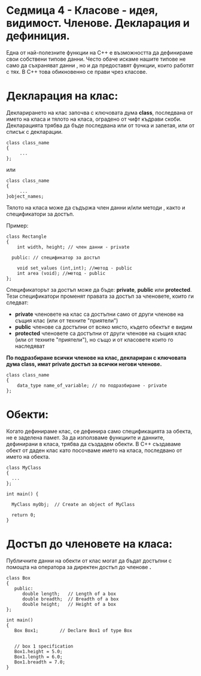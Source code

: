 # Седмица 4 - Класове - идея, видимост. Членове. Декларация и дефиниция.

Една от най-полезните функции на C++ е възможността да дефинираме свои собствени типове данни.
Често обаче искаме нашите типове не само да съхраняват данни , но и да предоставят функции, които работят с тях.
В C++ това обикновенно се прави чрез класове.

Декларация на клас:
=

Декларирането на клас започва с ключовата дума **class**, последвана от името на класа и тялото на класа, оградено от чифт къдрави скоби.
Декларацията трябва да бъде последвана или от точка и запетая, или от списък с декларации.

```
class class_name 
{
     ...
};
```

или 

```
class class_name 
{
     ...
}object_names;
```

Тялото на класа може да съдържа член данни и/или методи , както и спецификатори за достъп.

Пример:

```
class Rectangle 
{
    int width, height; // член данни - private

  public: // спецификатор за достъп

    void set_values (int,int); //метод - public
    int area (void); //метод - public
};
```

Спецификаторът за достъп може да бъде: **private**, **public** или **protected**. Тези спецификатори променят правата за достъп за членовете, които ги следват:

- **private** членовете на клас са достъпни само от други членове на същия клас (или от техните "приятели")
- **public** членове са достъпни от всяко място, където обектът е видим
- **protected** членовете са достъпни от други членове на същия клас (или от техните "приятели"), но също и от класовете които го наследяват

**По подразбиране всички членове на клас, деклариран с ключовата дума class, имат private достъп за всички негови членове.**

```
class class_name
{
    data_type name_of_variable; // по подразбиране - private
};
```

Обекти:
=

Когато дефинираме клас, се дефинира само спецификацията за обекта, не е заделена памет.
За да използваме функциите и данните, дефинирани в класа, трябва да създадем обекти.
В C++ създаваме обект от даден клас като посочваме името на класа, последвано от името на обекта.

```
class MyClass 
{       
  ...
};

int main() {

  MyClass myObj;  // Create an object of MyClass
  
  return 0;
}
```

Достъп до членовете на класа:
=

Публичните данни на обекти от клас могат да бъдат достъпни с помощта на оператора за директен достъп до членове **.**

```
class Box 
{
   public:
      double length;   // Length of a box
      double breadth;  // Breadth of a box
      double height;   // Height of a box
};

int main() 
{
   Box Box1;        // Declare Box1 of type Box
   
 
   // box 1 specification
   Box1.height = 5.0; 
   Box1.length = 6.0; 
   Box1.breadth = 7.0;
}
```
